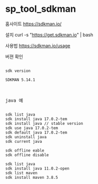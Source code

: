 # sp_tool_sdkman

홈사이트
https://sdkman.io/

설치
curl -s "https://get.sdkman.io" | bash

사용법
https://sdkman.io/usage



버젼 확인
<pre>
<code>
sdk version

SDKMAN 5.14.1
</code>
<pre>

java 예
<pre>
<code>
sdk list java
sdk install java 17.0.2-tem
sdk install java // stable version
sdk use java 17.0.2-tem
sdk default java 17.0.2-tem
sdk uninstall java
sdk current java

sdk offline eable
sdk offline disable

sdk list java
sdk install java 11.0.2-open
sdk list maven
sdk install maven 3.8.5
</code>
<pre>
